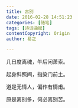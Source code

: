 ```yaml
---
title: 古别
date: 2016-02-28 14:51:23
categories: [随笔]
tags: [诗词曲赋]
contentCopyright: Origin
author: 易之

---
```


几日度离魂，午后闲萧索。

起身斜照间，指染门前土。

道是无情人，偏作有情甫。

原是离别多，何必离别苦。

<!-- more -->
